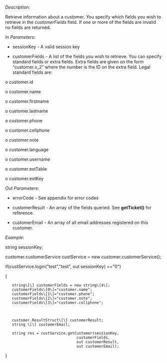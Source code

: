 <properties date="2016-06-24"
SortOrder="124"
/>

*Description*:

Retrieve information about a customer. You specify which fields you wish to retrieve in the *customerFields* field. If one or more of the fields are invalid no fields are returned.

 

*In Parameters*:

* sessionKey            - A valid session key

* customerFields      - A list of the fields you wish to retrieve. You can specify standard fields or extra fields. Extra fields are given on the form “customer.x\_2” where the number is the ID on the extra field. Legal standard fields are:

o   customer.id

o   customer.name

o   customer.firstname

o   customer.lastname

o   customer.phone

o   customer.cellphone

o   customer.note

o   customer.language

o   customer.username

o   customer.extTable

o   customer.extKey

 

*Out Parameters*:

* errorCode  - See appendix for error codes

* customerResult     - An array of the fields queried. See **getTicket()** for reference.

* customerEmail      - An array of all email addresses registered on this customer.

 

*Example*:

string sessionKey;

customer.customerService custService = new customer.customerService();

if(custService.login("test","test", out sessionKey) =="0")

{

       string\[\] customerFields = new string\[4\];
       customerFields\[0\]="customer.name";
       customerFields\[1\]="customer.phone";
       customerFields\[2\]="customer.note";
       customerFields\[3\]="customer.cellphone";

 

       customer.ResultStruct\[\] customerResult;
       string \[\] customerEmail;
                                                             
       string res = custService.getCustomer(sessionKey,
                                    customerFields,
                                    out customerResult,
                                    out customerEmail);

}
